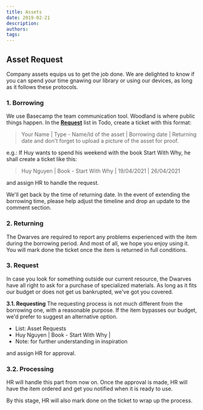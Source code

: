 ```yaml
---
title: Assets
date: 2019-02-21
description: 
authors: 
tags: 
---
```


## Asset Request

Company assets equips us to get the job done. We are delighted to know if you can spend your time gnawing our library or using our devices, as long as it follows these protocols.

### 1. Borrowing

We use Basecamp the team communication tool. Woodland is where public things happen. In the **[Request](https://3.basecamp.com/4108948/buckets/9403032/todolists/1557155199)** list in Todo, create a ticket with this format:

> Your Name | Type - Name/Id of the asset | Borrowing date | Returning date
and don't forget to upload a picture of the asset for proof.

e.g.: If Huy wants to spend his weekend with the book Start With Why, he shall create a ticket like this:

> Huy Nguyen | Book - Start With Why | 19/04/2021 | 26/04/2021

and assign HR to handle the request.

We'll get back by the time of returning date. In the event of extending the borrowing time, please help adjust the timeline and drop an update to the comment section.

### 2. Returning

The Dwarves are required to report any problems experienced with the item during the borrowing period. And most of all, we hope you enjoy using it. You will mark done the ticket once the item is returned in full conditions.

### 3. Request

In case you look for something outside our current resource, the Dwarves have all right to ask for a purchase of specialized materials. As long as it fits our budget or does not get us bankrupted, we've got you covered.

**3.1. Requesting**
The requesting process is not much different from the borrowing one, with a reasonable purpose. If the item bypasses our budget, we'd prefer to suggest an alternative option.

- List: Asset Requests
- Huy Nguyen | Book - Start With Why |
- Note: for further understanding in inspiration

and assign HR for approval.

### 3.2. Processing

HR will handle this part from now on. Once the approval is made, HR will have the item ordered and get you notified when it is ready to use.

By this stage, HR will also mark done on the ticket to wrap up the process.
